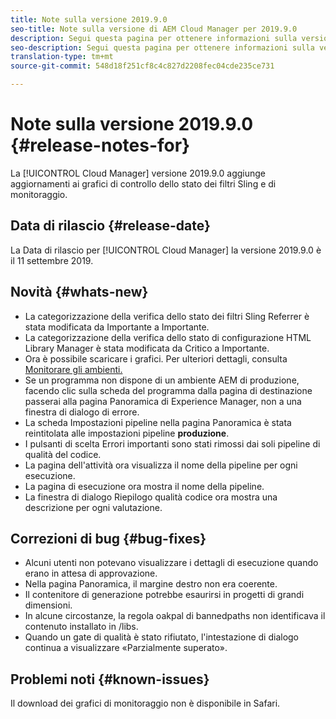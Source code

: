 ```yaml
---
title: Note sulla versione 2019.9.0
seo-title: Note sulla versione di AEM Cloud Manager per 2019.9.0
description: Segui questa pagina per ottenere informazioni sulla versione 2019.9.0 di Cloud Manager.
seo-description: Segui questa pagina per ottenere informazioni sulla versione 2019.9.0 di AEM Cloud Manager.
translation-type: tm+mt
source-git-commit: 548d18f251cf8c4c827d2208fec04cde235ce731

---
```


# Note sulla versione 2019.9.0 {#release-notes-for}

La [!UICONTROL Cloud Manager] versione 2019.9.0 aggiunge aggiornamenti ai grafici di controllo dello stato dei filtri Sling e di monitoraggio.

## Data di rilascio {#release-date}

La Data di rilascio per [!UICONTROL Cloud Manager] la versione 2019.9.0 è il 11 settembre 2019.

## Novità {#whats-new}

* La categorizzazione della verifica dello stato dei filtri Sling Referrer è stata modificata da Importante a Importante.
* La categorizzazione della verifica dello stato di configurazione HTML Library Manager è stata modificata da Critico a Importante.
* Ora è possibile scaricare i grafici. Per ulteriori dettagli, consulta [Monitorare gli ambienti.](monitor-your-environments.md)
* Se un programma non dispone di un ambiente AEM di produzione, facendo clic sulla scheda del programma dalla pagina di destinazione passerai alla pagina Panoramica di Experience Manager, non a una finestra di dialogo di errore.
* La scheda Impostazioni pipeline nella pagina Panoramica è stata reintitolata alle impostazioni pipeline **produzione**.
* I pulsanti di scelta Errori importanti sono stati rimossi dai soli pipeline di qualità del codice.
* La pagina dell'attività ora visualizza il nome della pipeline per ogni esecuzione.
* La pagina di esecuzione ora mostra il nome della pipeline.
* La finestra di dialogo Riepilogo qualità codice ora mostra una descrizione per ogni valutazione.

## Correzioni di bug {#bug-fixes}

* Alcuni utenti non potevano visualizzare i dettagli di esecuzione quando erano in attesa di approvazione.
* Nella pagina Panoramica, il margine destro non era coerente.
* Il contenitore di generazione potrebbe esaurirsi in progetti di grandi dimensioni.
* In alcune circostanze, la regola oakpal di bannedpaths non identificava il contenuto installato in /libs.
* Quando un gate di qualità è stato rifiutato, l'intestazione di dialogo continua a visualizzare «Parzialmente superato».

## Problemi noti {#known-issues}

Il download dei grafici di monitoraggio non è disponibile in Safari.

